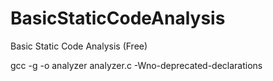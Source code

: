 # BasicStaticCodeAnalysis

Basic Static Code Analysis (Free)

gcc -g -o analyzer analyzer.c -Wno-deprecated-declarations
